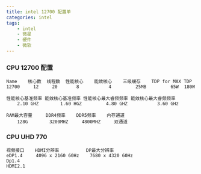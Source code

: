 ```yaml
---
title: intel 12700 配置单
categories: intel
tags:
    - intel
    - 微星
    - 硬件
    - 微软
---
```


### CPU 12700 配置

    Name    核心数  线程数  性能核心    能效核心    三级缓存    TDP for MAX TDP
    12700     12     20       8           4         25MB         65W  180W

    性能核心基准频率 能效核心基准频率 性能核心最大睿频频率 能效核心最大睿频频率
        2.10 GHZ        1.60 HGZ         4.80 GHZ           3.60 GHz

    RAM最大容量     DDR4频率    DDR5频率    内存通道
        128G        3200MHZ     4800MHZ     双通道

### CPU UHD 770

    视频接口    HDMI分辨率          DP最大分辨率
    eDP1.4     4096 x 2160 60Hz    7680 x 4320 60Hz
    Dp1.4
    HDMI2.1